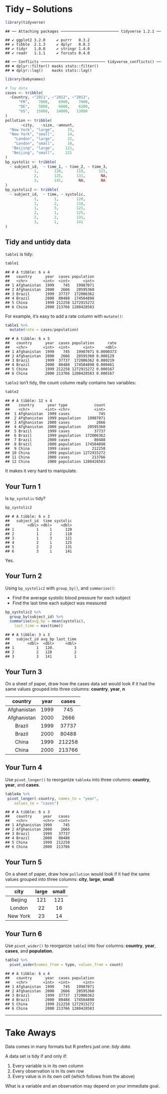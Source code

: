 Tidy – Solutions
================

``` r
library(tidyverse)
```

    ## ── Attaching packages ────────────────────────── tidyverse 1.2.1 ──

    ## ✔ ggplot2 3.2.0     ✔ purrr   0.3.2
    ## ✔ tibble  2.1.3     ✔ dplyr   0.8.3
    ## ✔ tidyr   1.0.0     ✔ stringr 1.4.0
    ## ✔ readr   1.1.1     ✔ forcats 0.4.0

    ## ── Conflicts ───────────────────────────── tidyverse_conflicts() ──
    ## ✖ dplyr::filter() masks stats::filter()
    ## ✖ dplyr::lag()    masks stats::lag()

``` r
library(babynames)

# Toy data
cases <- tribble(
  ~Country, ~"2011", ~"2012", ~"2013",
      "FR",    7000,    6900,    7000,
      "DE",    5800,    6000,    6200,
      "US",   15000,   14000,   13000
)
pollution <- tribble(
       ~city,   ~size, ~amount,
  "New York", "large",      23,
  "New York", "small",      14,
    "London", "large",      22,
    "London", "small",      16,
   "Beijing", "large",     121,
   "Beijing", "small",     121
)
bp_systolic <- tribble(
  ~ subject_id,  ~ time_1, ~ time_2, ~ time_3,
             1,       120,      118,      121,
             2,       125,      131,       NA,
             3,       141,       NA,       NA 
)
bp_systolic2 <- tribble(
  ~ subject_id,  ~ time, ~ systolic,
             1,       1,        120,
             1,       2,        118,
             1,       3,        121,
             2,       1,        125,
             2,       2,        131,
             3,       1,        141
)
```

## Tidy and untidy data

`table1` is tidy:

``` r
table1 
```

    ## # A tibble: 6 x 4
    ##   country      year  cases population
    ##   <chr>       <int>  <int>      <int>
    ## 1 Afghanistan  1999    745   19987071
    ## 2 Afghanistan  2000   2666   20595360
    ## 3 Brazil       1999  37737  172006362
    ## 4 Brazil       2000  80488  174504898
    ## 5 China        1999 212258 1272915272
    ## 6 China        2000 213766 1280428583

For example, it’s easy to add a rate column with `mutate()`:

``` r
table1 %>%
  mutate(rate = cases/population)
```

    ## # A tibble: 6 x 5
    ##   country      year  cases population      rate
    ##   <chr>       <int>  <int>      <int>     <dbl>
    ## 1 Afghanistan  1999    745   19987071 0.0000373
    ## 2 Afghanistan  2000   2666   20595360 0.000129 
    ## 3 Brazil       1999  37737  172006362 0.000219 
    ## 4 Brazil       2000  80488  174504898 0.000461 
    ## 5 China        1999 212258 1272915272 0.000167 
    ## 6 China        2000 213766 1280428583 0.000167

`table2` isn’t tidy, the count column really contains two variables:

``` r
table2
```

    ## # A tibble: 12 x 4
    ##    country      year type            count
    ##    <chr>       <int> <chr>           <int>
    ##  1 Afghanistan  1999 cases             745
    ##  2 Afghanistan  1999 population   19987071
    ##  3 Afghanistan  2000 cases            2666
    ##  4 Afghanistan  2000 population   20595360
    ##  5 Brazil       1999 cases           37737
    ##  6 Brazil       1999 population  172006362
    ##  7 Brazil       2000 cases           80488
    ##  8 Brazil       2000 population  174504898
    ##  9 China        1999 cases          212258
    ## 10 China        1999 population 1272915272
    ## 11 China        2000 cases          213766
    ## 12 China        2000 population 1280428583

It makes it very hard to manipulate.

## Your Turn 1

Is `bp_systolic` tidy?

``` r
bp_systolic2 
```

    ## # A tibble: 6 x 3
    ##   subject_id  time systolic
    ##        <dbl> <dbl>    <dbl>
    ## 1          1     1      120
    ## 2          1     2      118
    ## 3          1     3      121
    ## 4          2     1      125
    ## 5          2     2      131
    ## 6          3     1      141

Yes.

## Your Turn 2

Using `bp_systolic2` with `group_by()`, and `summarise()`:

  - Find the average systolic blood pressure for each subject
  - Find the last time each subject was measured

<!-- end list -->

``` r
bp_systolic2 %>% 
  group_by(subject_id) %>%
  summarise(avg_bp = mean(systolic),
    last_time = max(time))
```

    ## # A tibble: 3 x 3
    ##   subject_id avg_bp last_time
    ##        <dbl>  <dbl>     <dbl>
    ## 1          1   120.         3
    ## 2          2   128          2
    ## 3          3   141          1

## Your Turn 3

On a sheet of paper, draw how the cases data set would look if it had
the same values grouped into three columns: **country**, **year**, **n**

|   country   | year | cases  |
| :---------: | :--: | :----: |
| Afghanistan | 1999 |  745   |
| Afghanistan | 2000 |  2666  |
|   Brazil    | 1999 | 37737  |
|   Brazil    | 2000 | 80488  |
|    China    | 1999 | 212258 |
|    China    | 2000 | 213766 |

## Your Turn 4

Use `pivot_longer()` to reorganize `table4a` into three columns:
**country**, **year**, and **cases**.

``` r
table4a %>%
 pivot_longer(-country, names_to = "year", 
    values_to = "cases") 
```

    ## # A tibble: 6 x 3
    ##   country     year   cases
    ##   <chr>       <chr>  <int>
    ## 1 Afghanistan 1999     745
    ## 2 Afghanistan 2000    2666
    ## 3 Brazil      1999   37737
    ## 4 Brazil      2000   80488
    ## 5 China       1999  212258
    ## 6 China       2000  213766

## Your Turn 5

On a sheet of paper, draw how `pollution` would look if it had the same
values grouped into three columns: **city**, **large**, **small**

|   city   | large | small |
| :------: | :---: | :---: |
| Beijing  |  121  |  121  |
|  London  |  22   |  16   |
| New York |  23   |  14   |

## Your Turn 6

Use `pivot_wider()` to reorganize `table2` into four columns:
**country**, **year**, **cases**, and **population**.

``` r
table2 %>%
  pivot_wider(names_from = type, values_from = count)
```

    ## # A tibble: 6 x 4
    ##   country      year  cases population
    ##   <chr>       <int>  <int>      <int>
    ## 1 Afghanistan  1999    745   19987071
    ## 2 Afghanistan  2000   2666   20595360
    ## 3 Brazil       1999  37737  172006362
    ## 4 Brazil       2000  80488  174504898
    ## 5 China        1999 212258 1272915272
    ## 6 China        2000 213766 1280428583

-----

# Take Aways

Data comes in many formats but R prefers just one: *tidy data*.

A data set is tidy if and only if:

1.  Every variable is in its own column
2.  Every observation is in its own row
3.  Every value is in its own cell (which follows from the above)

What is a variable and an observation may depend on your immediate
goal.

<!-- This file by Charlotte Wickham is licensed under a Creative Commons Attribution 4.0 International License, adapted from the orignal work at https://github.com/rstudio/master-the-tidyverse by RStudio. -->
